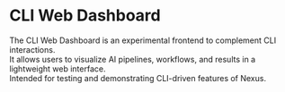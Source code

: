 # CLI Web Dashboard

The CLI Web Dashboard is an experimental frontend to complement CLI interactions.  
It allows users to visualize AI pipelines, workflows, and results in a lightweight web interface.  
Intended for testing and demonstrating CLI-driven features of Nexus.
